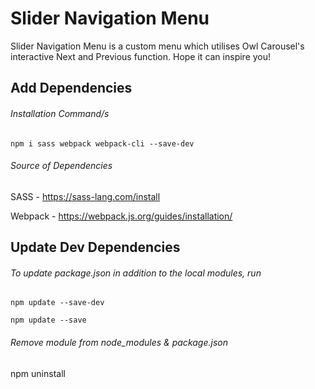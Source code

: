 # Slider Navigation Menu

Slider Navigation Menu is a custom menu which utilises Owl Carousel's interactive Next and Previous function.
Hope it can inspire you!

## Add Dependencies
###### Installation Command/s

```
npm i sass webpack webpack-cli --save-dev
```

###### Source of Dependencies

SASS - https://sass-lang.com/install

Webpack - https://webpack.js.org/guides/installation/

## Update Dev Dependencies 
###### To update package.json in addition to the local modules, run

```
npm update --save-dev

npm update --save
```

###### Remove module from node_modules & package.json
npm uninstall <name of the module>

